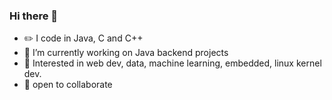 ### Hi there 👋

<!--
**sahilsudo/sahilsudo** is a ✨ _special_ ✨ repository because its `README.md` (this file) appears on your GitHub profile.

Here are some ideas to get you started:

-->
 - :pencil2: I code in Java, C and C++
 - 🔭  I’m currently working on Java backend projects
 - :pushpin:  Interested in web dev, data, machine learning, embedded, linux kernel dev.
 - 👯  open to collaborate




